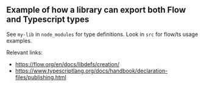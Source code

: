 ## Example of how a library can export both Flow and Typescript types

See `my-lib` in `node_modules` for type definitions. Look in `src` for flow/ts usage examples.

Relevant links:

- https://flow.org/en/docs/libdefs/creation/
- https://www.typescriptlang.org/docs/handbook/declaration-files/publishing.html

